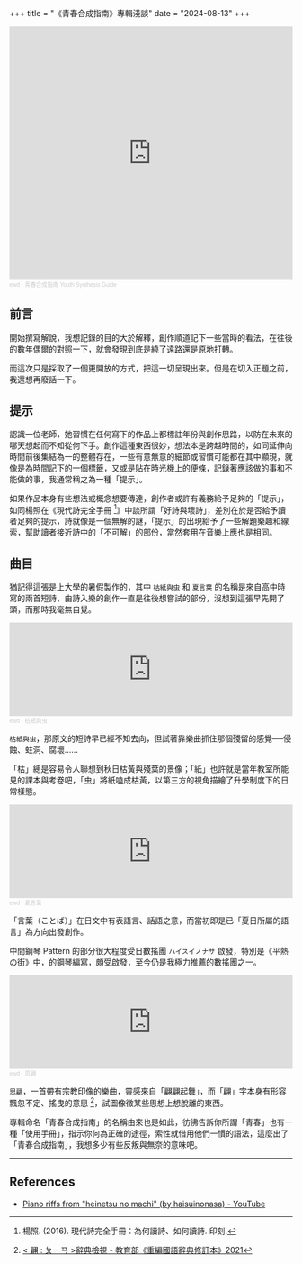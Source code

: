 +++
title = "《青春合成指南》專輯淺談"
date = "2024-08-13"
+++

<iframe width="100%" height="450" scrolling="no" frameborder="no" allow="autoplay" src="https://w.soundcloud.com/player/?url=https%3A//api.soundcloud.com/playlists/1483618966&color=%23ff5500&auto_play=false&hide_related=false&show_comments=true&show_user=true&show_reposts=false&show_teaser=true"></iframe><div style="font-size: 10px; color: #cccccc;line-break: anywhere;word-break: normal;overflow: hidden;white-space: nowrap;text-overflow: ellipsis; font-family: Interstate,Lucida Grande,Lucida Sans Unicode,Lucida Sans,Garuda,Verdana,Tahoma,sans-serif;font-weight: 100;"><a href="https://soundcloud.com/eswd" title="ewd" target="_blank" style="color: #cccccc; text-decoration: none;">ewd</a> · <a href="https://soundcloud.com/eswd/sets/youth-synthesis-guide" title="青春合成指南 Youth Synthesis Guide" target="_blank" style="color: #cccccc; text-decoration: none;">青春合成指南 Youth Synthesis Guide</a></div>

## 前言

開始撰寫解說，我想記錄的目的大於解釋，創作順道記下一些當時的看法，在往後的數年偶爾的對照一下，就會發現到底是繞了遠路還是原地打轉。

而這次只是採取了一個更開放的方式，把這一切呈現出來。但是在切入正題之前，我還想再廢話一下。

## 提示

認識一位老師，她習慣在任何寫下的作品上都標註年份與創作思路，以防在未來的哪天想起而不知從何下手。創作這種東西很妙，想法本是跨越時間的，如同延伸向時間前後集結為一的整體存在，一些有意無意的細節或習慣可能都在其中顯現，就像是為時間記下的一個標籤，又或是貼在時光機上的便條，記錄著應該做的事和不能做的事，我通常稱之為一種「提示」。

如果作品本身有些想法或概念想要傳達，創作者或許有義務給予足夠的「提示」，如同楊照在《現代詩完全手冊 [^1]》中談所謂「好詩與壞詩」，差別在於是否給予讀者足夠的提示，詩就像是一個無解的謎，「提示」的出現給予了一些解題樂趣和線索，幫助讀者接近詩中的「不可解」的部份，當然套用在音樂上應也是相同。

## 曲目

猶記得這張是上大學的暑假製作的，其中 `枯紙與虫` 和 `夏言葉` 的名稱是來自高中時寫的兩首短詩，由詩入樂的創作一直是往後想嘗試的部份，沒想到這張早先開了頭，而那時我毫無自覺。

<iframe width="100%" height="166" scrolling="no" frameborder="no" allow="autoplay" src="https://w.soundcloud.com/player/?url=https%3A//api.soundcloud.com/tracks/1324213630&color=%23ff5500&auto_play=false&hide_related=false&show_comments=true&show_user=true&show_reposts=false&show_teaser=true"></iframe><div style="font-size: 10px; color: #cccccc;line-break: anywhere;word-break: normal;overflow: hidden;white-space: nowrap;text-overflow: ellipsis; font-family: Interstate,Lucida Grande,Lucida Sans Unicode,Lucida Sans,Garuda,Verdana,Tahoma,sans-serif;font-weight: 100;"><a href="https://soundcloud.com/eswd" title="ewd" target="_blank" style="color: #cccccc; text-decoration: none;">ewd</a> · <a href="https://soundcloud.com/eswd/2a1" title="枯紙與虫" target="_blank" style="color: #cccccc; text-decoration: none;">枯紙與虫</a></div>

 `枯紙與虫`，那原文的短詩早已經不知去向，但試著靠樂曲抓住那個殘留的感覺──侵蝕、蛀洞、腐壞……
 
 「枯」總是容易令人聯想到秋日枯黃與殘葉的景像；「紙」也許就是當年教室所能見的課本與考卷吧，「虫」將紙嗑成枯黃，以第三方的視角描繪了升學制度下的日常樣態。

<iframe width="100%" height="166" scrolling="no" frameborder="no" allow="autoplay" src="https://w.soundcloud.com/player/?url=https%3A//api.soundcloud.com/tracks/1324213606&color=%23ff5500&auto_play=false&hide_related=false&show_comments=true&show_user=true&show_reposts=false&show_teaser=true"></iframe><div style="font-size: 10px; color: #cccccc;line-break: anywhere;word-break: normal;overflow: hidden;white-space: nowrap;text-overflow: ellipsis; font-family: Interstate,Lucida Grande,Lucida Sans Unicode,Lucida Sans,Garuda,Verdana,Tahoma,sans-serif;font-weight: 100;"><a href="https://soundcloud.com/eswd" title="ewd" target="_blank" style="color: #cccccc; text-decoration: none;">ewd</a> · <a href="https://soundcloud.com/eswd/3a1" title="夏言葉" target="_blank" style="color: #cccccc; text-decoration: none;">夏言葉</a></div>

「言葉（ことば）」在日文中有表語言、話語之意，而當初即是已「夏日所屬的語言」為方向出發創作。

中間鋼琴 Pattern 的部分很大程度受日數搖團 `ハイスイノナサ` 啟發，特別是《平熱の街》中，的鋼琴編寫，頗受啟發，至今仍是我極力推薦的數搖團之一。

<iframe width="100%" height="166" scrolling="no" frameborder="no" allow="autoplay" src="https://w.soundcloud.com/player/?url=https%3A//api.soundcloud.com/tracks/1324213588&color=%23ff5500&auto_play=false&hide_related=false&show_comments=true&show_user=true&show_reposts=false&show_teaser=true"></iframe><div style="font-size: 10px; color: #cccccc;line-break: anywhere;word-break: normal;overflow: hidden;white-space: nowrap;text-overflow: ellipsis; font-family: Interstate,Lucida Grande,Lucida Sans Unicode,Lucida Sans,Garuda,Verdana,Tahoma,sans-serif;font-weight: 100;"><a href="https://soundcloud.com/eswd" title="ewd" target="_blank" style="color: #cccccc; text-decoration: none;">ewd</a> · <a href="https://soundcloud.com/eswd/4a1" title="思翩" target="_blank" style="color: #cccccc; text-decoration: none;">思翩</a></div>

`思翩`，一首帶有宗教印像的樂曲，靈感來自「翩翩起舞」，而「翩」字本身有形容飄忽不定、搖曳的意思 [^2]，試圖像徵某些思想上想脫離的東西。

專輯命名「青春合成指南」的名稱由來也是如此，彷彿告訴你所謂「青春」也有一種「使用手冊」，指示你何為正確的途徑，索性就借用他們一慣的語法，這麼出了「青春合成指南」，我想多少有些反叛與無奈的意味吧。

---

## References

- [Piano riffs from "heinetsu no machi" (by haisuinonasa) - YouTube](https://www.youtube.com/watch?v=FrDrQTyzC1k)

[^1]: 楊照. (2016). 現代詩完全手冊：為何讀詩、如何讀詩. 印刻.
[^2]: [< 翩 : ㄆㄧㄢ >辭典檢視 - 教育部《重編國語辭典修訂本》2021](https://dict.revised.moe.edu.tw/dictView.jsp?ID=919&la=0&powerMode=0)